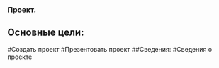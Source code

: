 ### Проект.
##  Основные цели:
#Создать проект
#Презентовать проект 
##Сведения:
#Сведения о проекте

